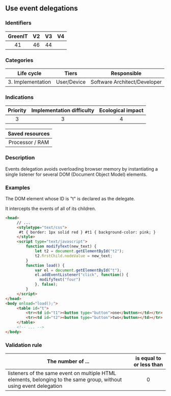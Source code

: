 ## Use event delegations

### Identifiers

| GreenIT | V2  | V3  |  V4  |
|:-------:|:---:|:---:|:----:|
|   41    | 46  | 44  |      |

### Categories

|    Life cycle     |    Tiers    |         Responsible          |
|:-----------------:|:-----------:|:----------------------------:|
| 3. Implementation | User/Device | Software Architect/Developer |

### Indications

|      Priority      | Implementation difficulty  | Ecological impact |
|:------------------:|:--------------------------:|:-----------------:|
|         3          |             3              |        4          |

|                      Saved resources                      |
|:---------------------------------------------------------:|
|                      Processor / RAM                      |

### Description

Events delegation avoids overloading browser memory by instantiating a single listener for several DOM (Document Object Model) elements.

### Examples

The DOM element whose ID is "t" is declared as the delegate.

It intercepts the events of all of its children.

```html
<head>
     // ...
     <styletype="text/css">
      #t { border: 1px solid red } #t1 { background-color: pink; }
     </style>
     <script type="text/javascript">
         function modifyText(new_text) {
             let t2 = document.getElementById("t2");
             t2.ﬁrstChild.nodeValue = new_text;
         }
         function load() {
             var el = document.getElementById("t");
             el.addEventListener("click", function() {
               modifyText("four")
             }, false);
         }
     </script>
</head>
<body onload="load();">
     <table id="t">
         <tr><td id="t1"><button type="button">one</button></td></tr>
         <tr><td id="t2"><button type="button">two</button></td></tr>
     </table>
     <!-- ... -->
</body>
```

### Validation rule

| The number of ...                                                                                                  | is equal to or less than |  
|--------------------------------------------------------------------------------------------------------------------|:------------------------:|
| listeners of the same event on multiple HTML elements, belonging to the same group, without using event delegation |            0             |
